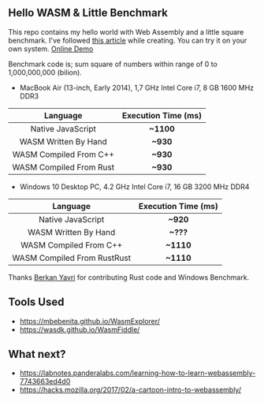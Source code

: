 ## Hello WASM & Little Benchmark
This repo contains my hello world with Web Assembly and a little square benchmark. I've followed [this article](https://medium.freecodecamp.org/get-started-with-webassembly-using-only-14-lines-of-javascript-b37b6aaca1e4) while creating. You can try it on your own system. [Online Demo](http://ramesaliyev.com/webassembly-square-benchmark/)

Benchmark code is; sum square of numbers within range of 0 to 1,000,000,000 (bilion).

- MacBook Air (13-inch, Early 2014), 1,7 GHz Intel Core i7, 8 GB 1600 MHz DDR3

|Language|Execution Time (ms)|
|:------:|:------------:|
|Native JavaScript|**~1100**|
|WASM Written By Hand|**~930**|
|WASM Compiled From C++|**~930**|
|WASM Compiled From Rust|**~930**|

- Windows 10 Desktop PC, 4.2 GHz Intel Core i7, 16 GB 3200 MHz DDR4

|Language|Execution Time (ms)|
|:------:|:------------:|
|Native JavaScript|**~920**|
|WASM Written By Hand|**~???**|
|WASM Compiled From C++|**~1110**|
|WASM Compiled From RustRust|**~1110**|

Thanks [Berkan Yavri](https://github.com/yavrib) for contributing Rust code and Windows Benchmark.

## Tools Used
- https://mbebenita.github.io/WasmExplorer/
- https://wasdk.github.io/WasmFiddle/

## What next?
- https://labnotes.panderalabs.com/learning-how-to-learn-webassembly-7743663ed4d0
- https://hacks.mozilla.org/2017/02/a-cartoon-intro-to-webassembly/
